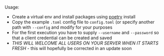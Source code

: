 Usage:
- Create a virtual env and install packages using [poetry](https://python-poetry.org/) install
- Copy the example `.toml` config file to `config.toml` (or specify another path with `--config` and modify for your purposes
- For the first execution you have to supply `--username` and `--password` so that a client credential can be created and saved
- *THIS WILL WELCOME ALL USERS ON YOUR SERVER WHEN IT STARTS FRESH* - this will hopefully be corrected in an update soon
